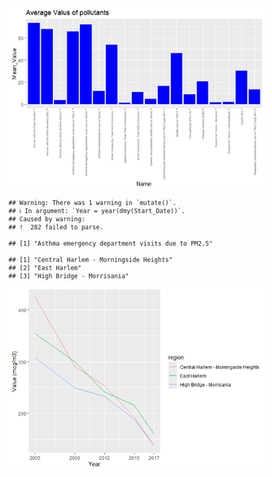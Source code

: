 ![](solution-from-Yuguang_files/figure-markdown_strict/unnamed-chunk-1-1.png)

    ## Warning: There was 1 warning in `mutate()`.
    ## ℹ In argument: `Year = year(dmy(Start_Date))`.
    ## Caused by warning:
    ## !  282 failed to parse.

    ## [1] "Asthma emergency department visits due to PM2.5"

    ## [1] "Central Harlem - Morningside Heights"
    ## [2] "East Harlem"                         
    ## [3] "High Bridge - Morrisania"

![](solution-from-Yuguang_files/figure-markdown_strict/unnamed-chunk-1-2.png)
